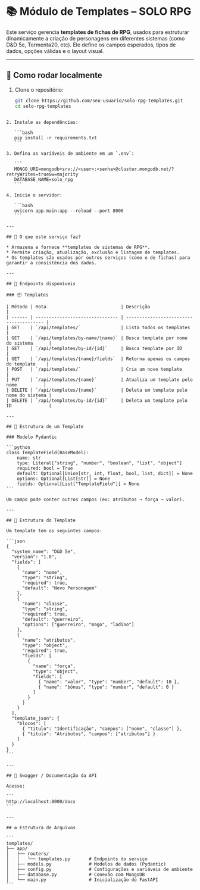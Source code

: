 # 📚 Módulo de Templates – SOLO RPG

Este serviço gerencia **templates de fichas de RPG**, usados para estruturar dinamicamente a criação de personagens em diferentes sistemas (como D&D 5e, Tormenta20, etc). Ele define os campos esperados, tipos de dados, opções válidas e o layout visual.

---

## 🚀 Como rodar localmente

1. Clone o repositório:
   ```bash
   git clone https://github.com/seu-usuario/solo-rpg-templates.git
   cd solo-rpg-templates
````

2. Instale as dependências:

   ```bash
   pip install -r requirements.txt
   ```

3. Defina as variáveis de ambiente em um `.env`:

   ```
   MONGO_URI=mongodb+srv://<user>:<senha>@cluster.mongodb.net/?retryWrites=true&w=majority
   DATABASE_NAME=solo_rpg
   ```

4. Inicie o servidor:

   ```bash
   uvicorn app.main:app --reload --port 8000
   ```

---

## 🧠 O que este serviço faz?

* Armazena e fornece **templates de sistemas de RPG**.
* Permite criação, atualização, exclusão e listagem de templates.
* Os templates são usados por outros serviços (como o de fichas) para garantir a consistência dos dados.

---

## 🔗 Endpoints disponíveis

### 📦 Templates

| Método | Rota                            | Descrição                               |
| ------ | ------------------------------- | --------------------------------------- |
| GET    | `/api/templates/`               | Lista todos os templates                |
| GET    | `/api/templates/by-name/{name}` | Busca template por nome do sistema      |
| GET    | `/api/templates/by-id/{id}`     | Busca template por ID                   |
| GET    | `/api/templates/{name}/fields`  | Retorna apenas os campos do template    |
| POST   | `/api/templates/`               | Cria um novo template                   |
| PUT    | `/api/templates/{name}`         | Atualiza um template pelo nome          |
| DELETE | `/api/templates/{name}`         | Deleta um template pelo nome do sistema |
| DELETE | `/api/templates/by-id/{id}`     | Deleta um template pelo ID              |

---

## 🧩 Estrutura de um Template

### Modelo Pydantic

```python
class TemplateField(BaseModel):
    name: str
    type: Literal["string", "number", "boolean", "list", "object"]
    required: bool = True
    default: Optional[Union[str, int, float, bool, list, dict]] = None
    options: Optional[List[str]] = None
    fields: Optional[List["TemplateField"]] = None
```

Um campo pode conter outros campos (ex: atributos → força → valor).

---

## 🧱 Estrutura do Template

Um template tem os seguintes campos:

```json
{
  "system_name": "D&D 5e",
  "version": "1.0",
  "fields": [
    {
      "name": "nome",
      "type": "string",
      "required": true,
      "default": "Novo Personagem"
    },
    {
      "name": "classe",
      "type": "string",
      "required": true,
      "default": "guerreiro",
      "options": ["guerreiro", "mago", "ladino"]
    },
    {
      "name": "atributos",
      "type": "object",
      "required": true,
      "fields": [
        {
          "name": "força",
          "type": "object",
          "fields": [
            { "name": "valor", "type": "number", "default": 10 },
            { "name": "bônus", "type": "number", "default": 0 }
          ]
        }
      ]
    }
  ],
  "template_json": {
    "blocos": [
      { "titulo": "Identificação", "campos": ["nome", "classe"] },
      { "titulo": "Atributos", "campos": ["atributos"] }
    ]
  }
}
```

---

## 📐 Swagger / Documentação da API

Acesse:

```
http://localhost:8000/docs
```

---

## ⚙️ Estrutura de Arquivos

```
templates/
├── app/
│   ├── routers/
│   │   └── templates.py       # Endpoints do serviço
│   ├── models.py              # Modelos de dados (Pydantic)
│   ├── config.py              # Configurações e variáveis de ambiente
│   ├── database.py            # Conexão com MongoDB
│   └── main.py                # Inicialização do FastAPI
```